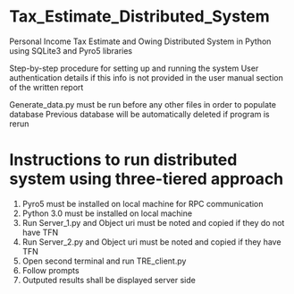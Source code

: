 # Tax_Estimate_Distributed_System
Personal Income Tax Estimate and Owing Distributed System in Python using SQLite3 and Pyro5 libraries

Step-by-step procedure for setting up and running the system
User authentication details if this info is not provided in the user manual section
of the written report

Generate_data.py must be run before any other files in order to populate database
Previous database will be automatically deleted if program is rerun

# Instructions to run distributed system using three-tiered approach
1. Pyro5 must be installed on local machine for RPC communication
2. Python 3.0 must be installed on local machine
3. Run Server_1.py and Object uri must be noted and copied if they do not have TFN
4. Run Server_2.py and Object uri must be noted and copied if they have TFN
4. Open second terminal and run TRE_client.py
5. Follow prompts
6. Outputed results shall be displayed server side
